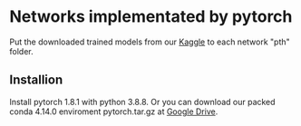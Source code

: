 # Networks implementated by pytorch
Put the downloaded trained models from our [Kaggle](https://www.kaggle.com/datasets/sicongpan/ma-scvp-dataset) to each network "pth" folder.  
## Installion
Install pytorch 1.8.1 with python 3.8.8. Or you can download our packed conda 4.14.0 enviroment pytorch.tar.gz at [Google Drive](https://drive.google.com/file/d/1aCj8FUYcBBb32QFOOIthE_TJmtSXkBFE/view?usp=share_link).